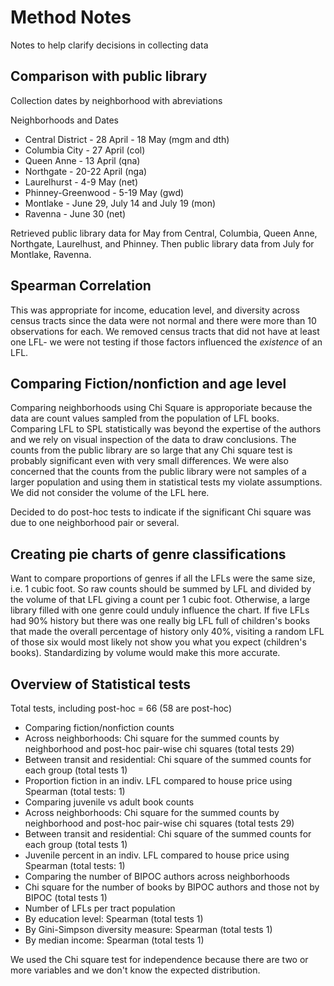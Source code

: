 # Method Notes

Notes to help clarify decisions in collecting data


## Comparison with public library

Collection dates by neighborhood with abreviations

Neighborhoods and Dates
- Central District - 28 April - 18 May (mgm and dth)
- Columbia City - 27 April (col)
- Queen Anne - 13 April (qna)
- Northgate - 20-22 April (nga)
- Laurelhurst - 4-9 May (net)
- Phinney-Greenwood - 5-19 May (gwd)
- Montlake - June 29, July 14 and July 19 (mon)
- Ravenna - June 30 (net)

Retrieved public library data for May from Central, Columbia, Queen Anne, Northgate, Laurelhust, and Phinney. Then public library data from July for Montlake, Ravenna.


## Spearman Correlation
This was appropriate for income, education level, and diversity across census tracts since the data were not normal and there were more than 10 observations for each. We removed census tracts that did not have at least one LFL- we were not testing if those factors influenced the *existence* of an LFL.

## Comparing Fiction/nonfiction and age level

Comparing neighborhoods using Chi Square is approporiate because the data are count values sampled from the population of LFL books. Comparing LFL to SPL statistically was beyond the expertise of the authors and we rely on visual inspection of the data to draw conclusions.
The counts from the public library are so large that any Chi square test is probably significant even with very small differences. We were also concerned that the counts from the public library were not samples of a larger population and using them in statistical tests my violate assumptions.
We did not consider the volume of the LFL here.

Decided to do post-hoc tests to indicate if the significant Chi square was due to one neighborhood pair or several.

## Creating pie charts of genre classifications

Want to compare proportions of genres if all the LFLs were the same size, i.e. 1 cubic foot. So raw counts should be summed by LFL and divided by the volume of that LFL giving a count per 1 cubic foot.
Otherwise, a large library filled with one genre could unduly influence the chart. If five LFLs had 90% history but there was one really big LFL full of children's books that made the overall percentage of history only 40%, visiting a random LFL of those six would most likely not show you what you expect (children's books).
Standardizing by volume would make this more accurate.

## Overview of Statistical tests

Total tests, including post-hoc = 66  (58 are post-hoc)

- Comparing fiction/nonfiction counts
 - Across neighborhoods: Chi square for the summed counts by neighborhood and post-hoc pair-wise chi squares (total tests 29)
 - Between transit and residential: Chi square of the summed counts for each group (total tests 1)
 - Proportion fiction in an indiv. LFL compared to house price using Spearman (total tests: 1)
- Comparing juvenile vs adult book counts
 - Across neighborhoods: Chi square for the summed counts by neighborhood and post-hoc pair-wise chi squares (total tests 29)
 - Between transit and residential: Chi square of the summed counts for each group (total tests 1)
 - Juvenile percent in an indiv. LFL compared to house price using Spearman (total tests: 1)
- Comparing the number of BIPOC authors across neighborhoods
 - Chi square for the number of books by BIPOC authors and those not by BIPOC (total tests 1)
- Number of LFLs per tract population
 - By education level: Spearman (total tests 1)
 - By Gini-Simpson diversity measure: Spearman (total tests 1)
 - By median income: Spearman (total tests 1)
 
 We used the Chi square test for independence because there are two or more variables and we don't know the expected distribution.
